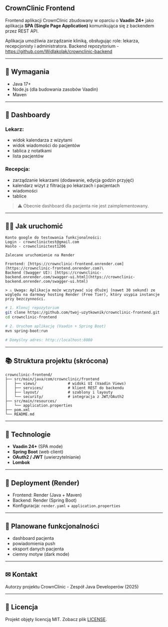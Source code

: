 ## CrownClinic Frontend


Frontend aplikacji CrownClinic zbudowany w oparciu o **Vaadin 24+** jako aplikacja **SPA (Single Page Application)** komunikująca się z backendem przez REST API.

Aplikacja umożliwia zarządzanie kliniką, obsługując role: lekarza, recepcjonisty i administratora.
Backend repozytorium - https://github.com/Widlakolak/crownclinic-backend

---

## 📄 Wymagania

- Java 17+
- Node.js (dla budowania zasobów Vaadin)
- Maven

---

## 🏑 Dashboardy

### Lekarz:

- widok kalendarza z wizytami
- widok wiadomości do pacjentów
- tablica z notatkami
- lista pacjentów

### Recepcja:

- zarządzanie lekarzami (dodawanie, edycja godzin przyjęć)
- kalendarz wizyt z filtracją po lekarzach i pacjentach
- wiadomości
- tablice

> ⚠ Obecnie dashboard dla pacjenta nie jest zaimplementowany.

---

## 🏃‍♂️ Jak uruchomić

```
Konto google do testowania funkcjonalności:
Login - crownclinictest@gmail.com
Hasło - crownclinictest1206
```

```
Zalecane uruchomienie na Render

Frontend: [https://crownclinic-frontend.onrender.com](https://crownclinic-frontend.onrender.com)\
Backend (Swagger UI): [https://crownclinic-backend.onrender.com/swagger-ui.html](https://crownclinic-backend.onrender.com/swagger-ui.html)

> ⚠ Uwaga: Aplikacja może wczytywać się dłużej (nawet 30 sekund) ze względu na darmowy hosting Render (Free Tier), który usypia instancje przy bezczynności.
```

```bash
# 1. Klonuj repozytorium
git clone https://github.com/twoj-uzytkownik/crownclinic-frontend.git
cd crownclinic-frontend

# 2. Uruchom aplikację (Vaadin + Spring Boot)
mvn spring-boot:run

# Domyślny adres: http://localhost:8080
```

---

## 📚 Struktura projektu (skrócona)

```
crownclinic-frontend/
├── src/main/java/com/crownclinic/frontend
│   ├── views/              # widoki UI (Vaadin Views)
│   ├── services/           # klient REST do backendu
│   ├── layout/             # szablony i layouty
│   └── security/           # integracja z JWT/OAuth2
├── src/main/resources/
│   └── application.properties
├── pom.xml
└── README.md
```

---

## 🚸 Technologie

- **Vaadin 24+** (SPA mode)
- **Spring Boot** (web client)
- **OAuth2 / JWT** (uwierzytelnianie)
- **Lombok**

---

## 💪 Deployment (Render)

- Frontend: Render (Java + Maven)
- Backend: Render (Spring Boot)
- Konfiguracja: `render.yaml` + `application.properties`

---

## 🔄 Planowane funkcjonalności

- dashboard pacjenta
- powiadomienia push
- eksport danych pacjenta
- ciemny motyw (dark mode)

---

## ✉ Kontakt

Autorzy projektu CrownClinic - Zespół Java Developerów (2025)

---

## 📅 Licencja

Projekt objęty licencją MIT. Zobacz plik [LICENSE](LICENSE).
